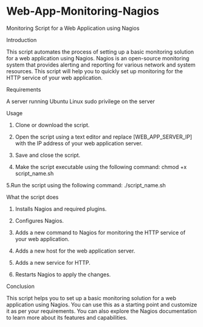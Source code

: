 # Web-App-Monitoring-Nagios

Monitoring Script for a Web Application using Nagios

Introduction

This script automates the process of setting up a basic monitoring solution for a web application using Nagios. Nagios is an open-source monitoring system that provides alerting and reporting for various network and system resources. This script will help you to quickly set up monitoring for the HTTP service of your web application.

Requirements

A server running Ubuntu Linux
sudo privilege on the server

Usage

1. Clone or download the script.

2. Open the script using a text editor and replace [WEB_APP_SERVER_IP] with the IP address of      your web application server.

3. Save and close the script.

4. Make the script executable using the following command: chmod +x script_name.sh

5.Run the script using the following command: ./script_name.sh

What the script does

1. Installs Nagios and required plugins.

2. Configures Nagios.

3. Adds a new command to Nagios for monitoring the HTTP service of your web application.

4. Adds a new host for the web application server.

5. Adds a new service for HTTP.

6. Restarts Nagios to apply the changes.

Conclusion

This script helps you to set up a basic monitoring solution for a web application using Nagios. You can use this as a starting point and customize it as per your requirements. You can also explore the Nagios documentation to learn more about its features and capabilities.
